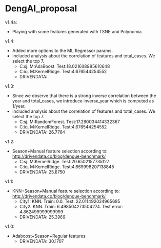 # DengAI_proposal
v1.4a:
* Playing with some features generated with TSNE and Polynomia.

v1.4:
* Added more options to the ML Regressor params.
* Included analysis about the correlation of features and total_cases. We select the top 7. 
  * C:sj. M:AdaBoost. Test:18.021608985610648
  * C:iq. M:KernelRidge. Test:4.676544254552
  * DRIVENDATA: 

v1.3:
* Since we observe that there is a strong inverse correlation between the year and total_cases, we introduce inverse_year which is computed as 1/year.
* Included analysis about the correlation of features and total_cases. We select the top 7. 
  * C:sj. M:RandomForest. Test:17.260034414332367
  * C:iq. M:KernelRidge. Test:4.676544254552
  * DRIVENDATA: 26.7764

v1.2: 
* Season+Manual feature selection according to: http://drivendata.co/blog/dengue-benchmark/
  * C:sj. M:KernelRidge. Test:20.6502157735127
  * C:iq. M:KernelRidge. Test:4.669998207138845
  * DRIVENDATA: 25.8750

v1.1:
* KNN+Season+Manual feature selection according to: http://drivendata.co/blog/dengue-benchmark/
  * City1: KNN. Train: 0.0. Test: 22.011492034965695
  * City2: KNN. Train: 6.498504273504274. Test error: 4.862499999999999
  * DRIVENDATA: 25.3966

v1.0:
* Adaboost+Season+Regular features
  * DRIVENDATA: 30.1707
